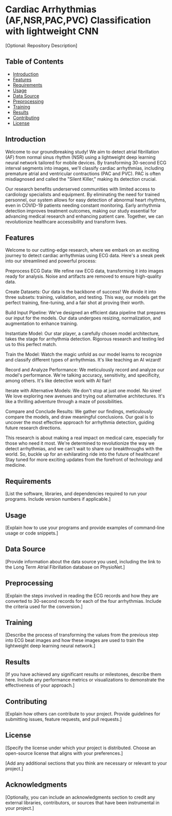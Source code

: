 # Cardiac Arrhythmias (AF,NSR,PAC,PVC) Classification with lightweight CNN

[Optional: Repository Description]

## Table of Contents
- [Introduction](#introduction)
- [Features](#features)
- [Requirements](#requirements)
- [Usage](#usage)
- [Data Source](#data-source)
- [Preprocessing](#preprocessing)
- [Training](#training)
- [Results](#results)
- [Contributing](#contributing)
- [License](#license)

## Introduction

Welcome to our groundbreaking study! We aim to detect atrial fibrillation (AF) from normal sinus rhythm (NSR) using a lightweight deep learning neural network tailored for mobile devices. By transforming 30-second ECG interval segments into images, we'll classify cardiac arrhythmias, including premature atrial and ventricular contractions (PAC and PVC). PAC is often misdiagnosed and called the "Silent Killer," making its detection crucial.

Our research benefits underserved communities with limited access to cardiology specialists and equipment. By eliminating the need for trained personnel, our system allows for easy detection of abnormal heart rhythms, even in COVID-19 patients needing constant monitoring. Early arrhythmia detection improves treatment outcomes, making our study essential for advancing medical research and enhancing patient care. Together, we can revolutionize healthcare accessibility and transform lives.

## Features


Welcome to our cutting-edge research, where we embark on an exciting journey to detect cardiac arrhythmias using ECG data. Here's a sneak peek into our streamlined and powerful process:

Preprocess ECG Data: We refine raw ECG data, transforming it into images ready for analysis. Noise and artifacts are removed to ensure high-quality data.

Create Datasets: Our data is the backbone of success! We divide it into three subsets: training, validation, and testing. This way, our models get the perfect training, fine-tuning, and a fair shot at proving their worth.

Build Input Pipeline: We've designed an efficient data pipeline that prepares our input for the models. Our data undergoes resizing, normalization, and augmentation to enhance training.

Instantiate Model: Our star player, a carefully chosen model architecture, takes the stage for arrhythmia detection. Rigorous research and testing led us to this perfect match.

Train the Model: Watch the magic unfold as our model learns to recognize and classify different types of arrhythmias. It's like teaching an AI wizard!

Record and Analyze Performance: We meticulously record and analyze our model's performance. We're talking accuracy, sensitivity, and specificity, among others. It's like detective work with AI flair!

Iterate with Alternative Models: We don't stop at just one model. No siree! We love exploring new avenues and trying out alternative architectures. It's like a thrilling adventure through a maze of possibilities.

Compare and Conclude Results: We gather our findings, meticulously compare the models, and draw meaningful conclusions. Our goal is to uncover the most effective approach for arrhythmia detection, guiding future research directions.

This research is about making a real impact on medical care, especially for those who need it most. We're determined to revolutionize the way we detect arrhythmias, and we can't wait to share our breakthroughs with the world. So, buckle up for an exhilarating ride into the future of healthcare! Stay tuned for more exciting updates from the forefront of technology and medicine.

## Requirements

[List the software, libraries, and dependencies required to run your programs. Include version numbers if applicable.]

## Usage

[Explain how to use your programs and provide examples of command-line usage or code snippets.]

## Data Source

[Provide information about the data source you used, including the link to the Long Term Atrial Fibrillation database on PhysioNet.]

## Preprocessing

[Explain the steps involved in reading the ECG records and how they are converted to 30-second records for each of the four arrhythmias. Include the criteria used for the conversion.]

## Training

[Describe the process of transforming the values from the previous step into ECG beat images and how these images are used to train the lightweight deep learning neural network.]

## Results

[If you have achieved any significant results or milestones, describe them here. Include any performance metrics or visualizations to demonstrate the effectiveness of your approach.]

## Contributing

[Explain how others can contribute to your project. Provide guidelines for submitting issues, feature requests, and pull requests.]

## License

[Specify the license under which your project is distributed. Choose an open-source license that aligns with your preferences.]

[Add any additional sections that you think are necessary or relevant to your project.]

## Acknowledgments

[Optionally, you can include an acknowledgments section to credit any external libraries, contributors, or sources that have been instrumental in your project.]


